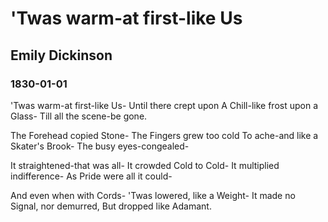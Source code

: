 # 'Twas warm-at first-like Us
## Emily Dickinson
### 1830-01-01

'Twas warm-at first-like Us-
Until there crept upon
A Chill-like frost upon a Glass-
Till all the scene-be gone.

The Forehead copied Stone-
The Fingers grew too cold
To ache-and like a Skater's Brook-
The busy eyes-congealed-

It straightened-that was all-
It crowded Cold to Cold-
It multiplied indifference-
As Pride were all it could-

And even when with Cords-
'Twas lowered, like a Weight-
It made no Signal, nor demurred,
But dropped like Adamant.
